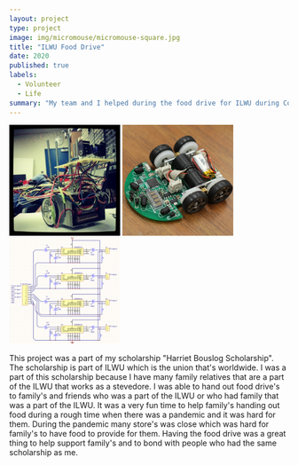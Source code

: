 ```yaml
---
layout: project
type: project
image: img/micromouse/micromouse-square.jpg
title: "ILWU Food Drive"
date: 2020
published: true
labels:
  - Volunteer
  - Life
summary: "My team and I helped during the food drive for ILWU during Covid-19."
---
```


<div class="text-center p-4">
  <img width="200px" src="../img/micromouse/micromouse-robot.png" class="img-thumbnail" >
  <img width="200px" src="../img/micromouse/micromouse-robot-2.jpg" class="img-thumbnail" >
  <img width="200px" src="../img/micromouse/micromouse-circuit.png" class="img-thumbnail" >
</div>

This project was a part of my scholarship "Harriet Bouslog Scholarship". The scholarship is part of ILWU which is the union that's worldwide. I was a part of this scholarship because I have many family relatives that are a part of the ILWU that works as a stevedore. I was able to hand out food drive's to family's and friends who was a part of the ILWU or who had family that was a part of the ILWU. It was a very fun time to help family's handing out food during a rough time when there was a pandemic and it was hard for them. During the pandemic many store's was close which was hard for family's to have food to provide for them. Having the food drive was a great thing to help support family's and to bond with people who had the same scholarship as me. 
